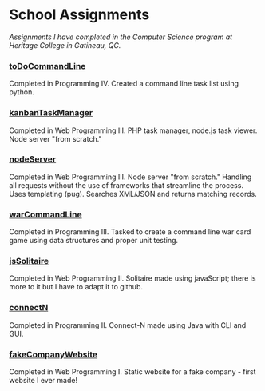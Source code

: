 # School Assignments
_Assignments I have completed in the Computer Science program at Heritage College in Gatineau, QC._

### [toDoCommandLine](https://github.com/marissa-cleroux/commandLineToDoList)
Completed in Programming IV. Created a command line task list using python.

### [kanbanTaskManager](https://kanban-task-manager.herokuapp.com/)
Completed in Web Programming III. PHP task manager, node.js task viewer. Node server "from scratch."

### [nodeServer](https://mcleroux-node-server.herokuapp.com)
Completed in Web Programming III. Node server "from scratch." Handling all requests without the use of frameworks that streamline the process. Uses templating (pug). Searches XML/JSON and returns matching records.

### [warCommandLine](https://github.com/marissa-cleroux/warCardGame/tree/master/src/war)
Completed in Programming III. Tasked to create a command line war card game using data structures and proper unit testing.

### [jsSolitaire](https://marissa-cleroux.github.io/schoolAssignments/jsSolitaire/game.html)
Completed in Web Programming II. Solitaire made using javaScript; there is more to it but I have to adapt it to github.

### [connectN](https://github.com/marissa-cleroux/connectN)
Completed in Programming II. Connect-N made using Java with CLI and GUI. 

### [fakeCompanyWebsite](https://marissa-cleroux.github.io/schoolAssignments/fakeCompanyWebsite/index.html)
Completed in Web Programming I. Static website for a fake company - first website I ever made!



